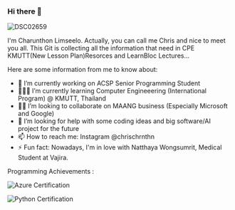 ### Hi there 👋

![DSC02659](https://user-images.githubusercontent.com/51368129/183300803-abafb053-9254-40c0-a91c-6181a1e8b17f.JPG)


I'm Charunthon Limseelo. Actually, you can call me Chris and nice to meet you all. This Git is collecting all the information that need in CPE KMUTT(New Lesson Plan)Resorces and LearnBloc Lectures...

Here are some information from me to know about:

- 🤖 I’m currently working on ACSP Senior Programming Student
- 👨🏻‍💻 I’m currently learning Computer Engineeering (International Program) @ KMUTT, Thailand
- 👫🏻 I’m looking to collaborate on MAANG business (Especially Microsoft and Google)
- 🤔 I’m looking for help with some coding ideas and big software/AI project for the future
- 📫 How to reach me: Instagram @chrischrnthn
- ⚡ Fun fact: Nowadays, I'm in love with Natthaya Wongsumrit, Medical Student at Vajira.

Programming Achievements :

![Azure Certification](https://user-images.githubusercontent.com/51368129/183300897-a591cdc7-7bc5-4dc2-ba47-c34cde24eab6.png)

![Python Certification](https://user-images.githubusercontent.com/51368129/183300902-e75b6cd2-b397-4813-af02-770d5874efca.png)
